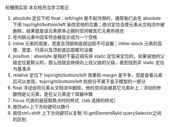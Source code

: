 轮播图实现 本文档充当学习笔记

1. absolute 定位下的 float：left/right 是不起作用的，通常我们会在 absolute 下用 top/right/bottom/left 来改变他的位置；绝对定位会使元素从文档流中被删除，结果就是该元素原本占据的空间被其它元素所填充
2. 在内联元素中回车符会被显示成为一个空格
3. inline 元素的高度、宽度及顶部和底部边距不可设置；inline-block 元素的高度、宽度、行高以及顶和底边距都可设置
4. position：absolute 是相对于最近祖先非 static 定位来定位的，如果说他的父级定位是默认的，那么他就会继续向上找父级的父级，直到找到非 static 定位为基准点
5. relative 定位下 top/right/bottom/left 效果和 margin 差不多，但是查看元素后可以发现，top/right/bottom/left 的部分不属于盒子模型的一部分
6. float 浮动会将元素从文档流中删除，他的空间会被其它元素补上；浮动的参数物是父元素，是在父元素这个容器中飘
7. focus 代表的是获取焦点时的样式（tab 选择的样式）
8. 按住alt+上下方向键可以换行
9. 按住ctrl+shift 上下方向键可以复制
10.getElementById querySelector之间的区别
